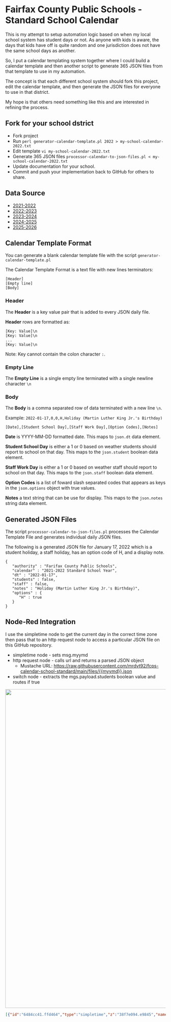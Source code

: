 # Fairfax County Public Schools  - Standard School Calendar

This is my attempt to setup automation logic based on when my local school system has student days or not. As anyone with kids is aware, the days that kids have off is quite random and one jurisdiction does not have the same school days as another.

So, I put a calendar templating system together where I could build a calendar template and then another script to generate 365 JSON files from that template to use in my automation.

The concept is that each different school system should fork this project, edit the calendar template, and then generate the JSON files for everyone to use in that district.

My hope is that others need something like this and are interested in refining the process.

## Fork for your school dstrict

- Fork project
- Run ```perl generator-calendar-template.pl 2022 > my-school-calendar-2022.txt```
- Edit template ```vi my-school-calendar-2022.txt```
- Generate 365 JSON files ```processor-calendar-to-json-files.pl < my-school-calendar-2022.txt```
- Update documentation for your school.
- Commit and push your implementation back to GitHub for others to share.

## Data Source

- [2021-2022](https://www.fcps.edu/sites/default/files/media/forms/2021-2022-standard-school-calendar.pdf)
- [2022-2023](https://www.fcps.edu/sites/default/files/2022-2023-standard-school-year-calendar.pdf)
- [2023-2024](https://go.boarddocs.com/vsba/fairfax/Board.nsf/files/CNW29Q012041/$file/2023-2024-standard-school-year-calendar-option-BLUE-DRAFT-VERSION-2-AMENDED.pdf)
- [2024-2025](https://go.boarddocs.com/vsba/fairfax/Board.nsf/files/CNW29S01214F/$file/2024-2025-standard-school-year-calendar-BLUE-DRAFT-AMENDED.pdf)
- [2025-2026](https://go.boarddocs.com/vsba/fairfax/Board.nsf/files/CNW29V0122C1/$file/2025-2026-standard-school-year-calendar-BLUE-DRAFT-AMENDED.pdf)

## Calendar Template Format

You can generate a blank calendar template file with the script ```generator-calendar-template.pl```

The Calendar Template Format is a text file with new lines terminators:

```
[Header]
[Empty line]
[Body]
```

### Header

The __Header__ is a key value pair that is added to every JSON daily file.

__Header__ rows are formatted as:

```
[Key: Value]\n
[Key: Value]\n
...
[Key: Value]\n
```

Note: Key cannot contain the colon character ```:```.

### Empty Line

The __Empty Line__ is a single empty line terminated with a single newline character ```\n```

### Body

The __Body__ is a comma separated row of data terminated with a new line ```\n```.

Example: ```2022-01-17,0,0,H,Holiday (Martin Luther King Jr.'s Birthday)```

```[Date],[Student School Day],[Staff Work Day],[Option Codes],[Notes]```

__Date__ is YYYY-MM-DD formatted date.  This maps to ```json.dt``` data element.

__Student School Day__ is either a 1 or 0 based on weather students should report to school on that day. This maps to the ```json.student``` boolean data element.

__Staff Work Day__ is either a 1 or 0 based on weather staff should report to school on that day. This maps to the ```json.staff``` boolean data element.

__Option Codes__ is a list of foward slash separated codes that appears as keys in the ```json.options``` object with true values.

__Notes__ a text string that can be use for display.  This maps to the ```json.notes``` string data element.

## Generated JSON Files

The script ```processor-calendar-to-json-files.pl``` processes the Calendar Template File and generates individual daily JSON files.

The following is a generated JSON file for January 17, 2022 which is a student holiday, a staff holiday, has an option code of H, and a display note. 

```
{
   "authority" : "Farifax County Public Schools",
   "calendar" : "2021-2022 Standard School Year",
   "dt" : "2022-01-17",
   "students" : false,
   "staff" : false,
   "notes" : "Holiday (Martin Luther King Jr.'s Birthday)",
   "options" : {
      "H" : true
   }
}
```

## Node-Red Integration

I use the simpletime node to get the current day in the correct time zone then pass that to an http request node to access a particular JSON file on this GitHub repository.

  - simpletime node - sets msg.myymd
  - http request node - calls url and returns a parsed JSON object
    - Mustache URL: https://raw.githubusercontent.com/mrdvt92/fcps-calendar-school-standard/main/files/{{myymd}}.json
  - switch node - extracts the mgs.payload.students boolean value and routes if true

<img src="img/node-red-subflow-isSchoolDay.png" width="1000">

```json
[{"id":"6484cc41.ffd464","type":"simpletime","z":"38f7e094.e9845","name":"","mydate":true,"myymd":true,"myyear":true,"mymonth":true,"mymonthn":true,"mydom":true,"mydoy":true,"myday":true,"myhourpm":true,"myhour":true,"mytime":true,"mytimes":true,"myminute":true,"myminutes":true,"mysecond":true,"mymillis":true,"myepoch":true,"myrawdate":true,"mypm":true,"x":150,"y":80,"wires":[["67a48a16.2aece4"]]},{"id":"67a48a16.2aece4","type":"http request","z":"38f7e094.e9845","name":"FCPS Calendar","method":"GET","ret":"obj","paytoqs":false,"url":"https://raw.githubusercontent.com/mrdvt92/fcps-calendar-school-standard/main/files/{{myymd}}.json","tls":"","persist":false,"proxy":"","authType":"","x":320,"y":80,"wires":[["982e686b.9c5998","b1e05407.50f5d8"]]},{"id":"982e686b.9c5998","type":"switch","z":"38f7e094.e9845","name":"HTTP OK","property":"statusCode","propertyType":"msg","rules":[{"t":"eq","v":"200","vt":"str"},{"t":"else"}],"checkall":"true","repair":false,"outputs":2,"x":500,"y":140,"wires":[["b33d7fa9.0487a"],["a7df2028.403f4"]]},{"id":"b33d7fa9.0487a","type":"change","z":"38f7e094.e9845","name":"extract isSchoolDay","rules":[{"t":"set","p":"response","pt":"msg","to":"payload","tot":"msg"},{"t":"set","p":"payload","pt":"msg","to":"payload.students","tot":"msg"},{"t":"set","p":"isSchoolDay","pt":"global","to":"payload","tot":"msg"}],"action":"","property":"","from":"","to":"","reg":false,"x":700,"y":120,"wires":[["a06af716.382b88"]]},{"id":"a06af716.382b88","type":"switch","z":"38f7e094.e9845","name":"only isSchoolDay","property":"payload","propertyType":"msg","rules":[{"t":"true"}],"checkall":"true","repair":false,"outputs":1,"x":930,"y":80,"wires":[[]]},{"id":"b1e05407.50f5d8","type":"template","z":"38f7e094.e9845","name":"","field":"payload","fieldType":"msg","format":"handlebars","syntax":"mustache","template":"{{statusCode}}:{{payload.students}} - ({{myday}} {{myhourpm}}:{{myminute}} {{mypm}})","output":"str","x":500,"y":40,"wires":[[]]}]
```
